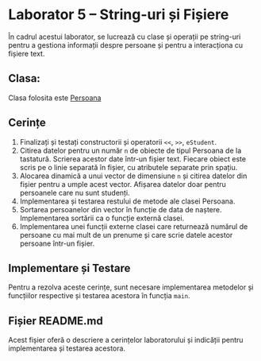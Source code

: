 # Laborator 5 – String-uri și Fișiere

În cadrul acestui laborator, se lucrează cu clase și operații pe string-uri pentru a gestiona informații despre persoane și pentru a interacționa cu fișiere text.

## Clasa:

Clasa folosita este [Persoana](https://github.com/paulgabriel28/upb_lab5/blob/main/persoana.h)

## Cerințe

1. Finalizați și testați constructorii și operatorii `<<`, `>>`, `eStudent`.
2. Citirea datelor pentru un număr `n` de obiecte de tipul Persoana de la tastatură. Scrierea acestor date într-un fișier text. Fiecare obiect este scris pe o linie separată în fișier, cu atributele separate prin spațiu.
3. Alocarea dinamică a unui vector de dimensiune `n` și citirea datelor din fișier pentru a umple acest vector. Afișarea datelor doar pentru persoanele care nu sunt studenți.
4. Implementarea și testarea restului de metode ale clasei Persoana.
5. Sortarea persoanelor din vector în funcție de data de naștere. Implementarea sortării ca o funcție externă clasei.
6. Implementarea unei funcții externe clasei care returnează numărul de persoane cu mai mult de un prenume și care scrie datele acestor persoane într-un fișier.

## Implementare și Testare

Pentru a rezolva aceste cerințe, sunt necesare implementarea metodelor și funcțiilor respective și testarea acestora în funcția `main`.

## Fișier README.md

Acest fișier oferă o descriere a cerințelor laboratorului și indicății pentru implementarea și testarea acestora.

